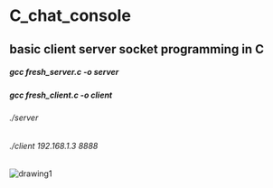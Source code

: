 # C_chat_console
## basic client server socket programming in C
##### gcc fresh_server.c -o server
##### gcc fresh_client.c -o client

###### ./server 
###### ./client 192.168.1.3 8888


![drawing1](https://cloud.githubusercontent.com/assets/13792997/20740389/74ffeaee-b677-11e6-9e58-c8fb5e01d514.jpg)

